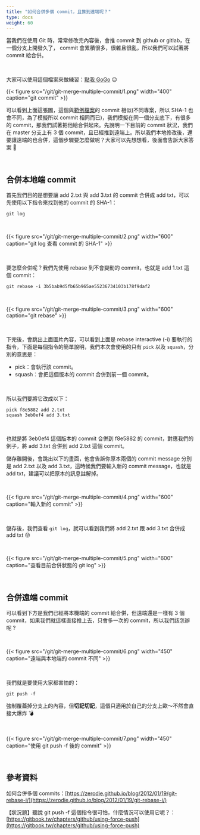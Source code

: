 ```yaml
---
title: "如何合併多個 commit，且推到遠端呢？"
type: docs
weight: 60
---
```


當我們在使用 Git 時，常常修改完內容後，會推 commit 到 github or gitlab，在一個分支上開發久了， commit 會累積很多，很雜且很亂，所以我們可以試著將 commit 給合併。

<br>

大家可以使用這個檔案來做練習：[點我 GoGo](https://github.com/880831ian/git-merge-multiple-commit) 😉

{{< figure src="/git/git-merge-multiple-commit/1.png" width="400" caption="git commit" >}}

可以看到上面這張圖，這個與[範例檔案](https://github.com/880831ian/git-merge-multiple-commit)的 commit 相似(不同專案，所以 SHA-1 也會不同，為了模擬所以 commit 相同而已)，我們模擬在同一個分支底下，有很多的 commit，那我們試著把他給合併起來。先說明一下目前的 commit 狀況，我們在 master 分支上有 3 個 commit，且已經推到遠端上。所以我們本地修改後，還要讓遠端的也合併，這個步驟要怎麼做呢？大家可以先想想看，後面會告訴大家答案 🥰

<br>

## 合併本地端 commit

首先我們目的是想要讓 add 2.txt 與 add 3.txt 的 commit 合併成 add txt，可以先使用以下指令來找到他的 commit 的 SHA-1：

```shell
git log
```

<br>

{{< figure src="/git/git-merge-multiple-commit/2.png" width="600" caption="git log 查看 commit 的 SHA-1" >}}

<br>

要怎麼合併呢？我們先使用 rebase 到不會變動的 commit，也就是 add 1.txt 這個 commit：

```shell
git rebase -i 3b5bab9d5fb65b965ae55236734103b178f9daf2
```

<br>

{{< figure src="/git/git-merge-multiple-commit/3.png" width="600" caption="git rebase" >}}

<br>

下完後，會跳出上面圖片內容，可以看到上面是 rebase interactive (-i) 要執行的指令，下面是每個指令的簡單說明，我們本次會使用的只有 `pick` 以及 `squash`，分別的意思是：

- pick：會執行該 commit。
- squash：會把這個版本的 commit 合併到前一個 commit。

<br>

所以我們要將它改成以下：

```shell
pick f8e5882 add 2.txt
squash 3eb0ef4 add 3.txt
```

<br>

也就是將 3eb0ef4 這個版本的 commit 合併到 f8e5882 的 commit，對應我們的例子，將 add 3.txt 合併到 add 2.txt 這個 commit。

儲存離開後，會跳出以下的畫面，他會告訴你原本兩個的 commit message 分別是 add 2.txt 以及 add 3.txt，這時候我們要輸入新的 commit message，也就是 add txt，建議可以把原本的訊息註解掉。

<br>

{{< figure src="/git/git-merge-multiple-commit/4.png" width="600" caption="輸入新的 commit" >}}

<br>

儲存後，我們查看 `git log`，就可以看到我們將 add 2.txt 跟 add 3.txt 合併成 add txt 😝

<br>

{{< figure src="/git/git-merge-multiple-commit/5.png" width="600" caption="查看目前合併狀態的 git log" >}}

<br>

## 合併遠端 commit

可以看到下方是我們已經將本機端的 commit 給合併，但遠端還是一樣有 3 個 commit，如果我們就這樣直接推上去，只會多一次的 commit，所以我們該怎辦呢 ?

<br>

{{< figure src="/git/git-merge-multiple-commit/6.png" width="450" caption="遠端與本地端的 commit 不同" >}}

<br>

我們就是要使用大家都害怕的：

```shell
git push -f
```

強制覆蓋掉分支上的內容，但**切記切記**，這個只適用於自己的分支上歐～不然會直接大爆炸 💣

<br>

{{< figure src="/git/git-merge-multiple-commit/7.png" width="450" caption="使用 git push -f 後的 commit" >}}

<br>

## 參考資料

如何合併多個 commits：[https://zerodie.github.io/blog/2012/01/19/git-rebase-i/](https://zerodie.github.io/blog/2012/01/19/git-rebase-i/)

【狀況題】聽說 git push -f 這個指令很可怕，什麼情況可以使用它呢？：[https://gitbook.tw/chapters/github/using-force-push](https://gitbook.tw/chapters/github/using-force-push)
